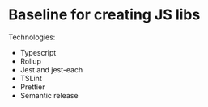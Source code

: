 # Baseline for creating JS libs

Technologies:

- Typescript
- Rollup
- Jest and jest-each
- TSLint
- Prettier
- Semantic release
